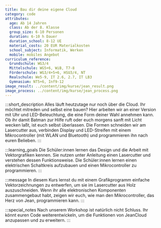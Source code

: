 ```yaml
---
title: Bau dir deine eigene Cloud
category: code
attributes:
  age: Ab 14 Jahren
  class: Ab der 8. Klasse
  group_size: 6-10 Personen
  duration: 6-10 h Dauer
  duration_school: 8-12 UE
  material_costs: 20 EUR Materialkosten
  school_subject: Informatik, Werken
  mobile: mobiles Angebot
curriculum_reference:
  Grundschule: WG3/4  
  Mittelschule: WG5+6, WiB, T7-8  
  Förderschule: WG3/4+5+6, HSU3/4, NT   
  Realschule: We5-9, IT 2.6, 2.7, IT LB3  
  Gymnasium: NT5+6, Inf9-12
image_result: ../content/img/kurse/jean_result.png
image_process: ../content/img/kurse/jean_process.png
---
```

:::short_description
Alles läuft heutzutage nur noch über die Cloud. Ihr möchtet mitreden und selbst eine bauen? Hier arbeiten wir an einer Version mit Uhr und LED-Beleuchtung, die eine Form deiner Wahl annehmen kann. Ob ihr damit Batman zur Hilfe ruft oder euch morgens sanft mit Licht wecken laßt, ist euch selbst überlassen. Die Formen schneiden wir am Lasercutter aus, verbinden Display und LED-Streifen mit einem Mikrocontroller (mit WLAN und Bluetooth) und programmieren ihn nach euren Belieben.
:::

:::learning_goals
Die Schüler:innen lernen das Design und die Arbeit mit Vektorgrafiken kennen. Sie nutzen unter Anleitung einen Lasercutter und verstehen dessen Funktionsweise. Die Schüler:innen lernen einen elektrischen Schaltkreis aufzubauen und einen Mikrocontroller zu programmieren.
:::

:::message
In diesem Kurs lernst du mit einem Grafikprogramm einfache Vektorzeichnungen zu entwerfen, um sie im Lasercutter aus Holz auszuschneiden. Wenn ihr alle elektronischen Komponenten zusammengebaut habt, zeigen wir euch, wie man den Mikrocontroller, das Herz von Jean, programmieren kann.
:::

:::special_notes
Nach unserem Workshop ist natürlich nicht Schluss. Ihr könnt euren Code weiterentwickeln, um die Funktionen von JeanCloud anzupassen und zu erweitern.
:::

